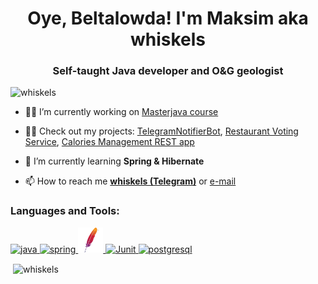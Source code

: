 <h1 align="center">Oye, Beltalowda! I'm Maksim aka whiskels</h1>
<h3 align="center">Self-taught Java developer and O&G geologist</h3>

<p align="left"> <img src="https://komarev.com/ghpvc/?username=whiskels" alt="whiskels" /> </p>

- 👨‍💻 I’m currently working on [Masterjava course](https://github.com/whiskels/masterjava)

- 🕵🏻 Check out my projects: [TelegramNotifierBot](https://github.com/whiskels/TelegramNotifierBot), [Restaurant Voting Service](https://github.com/whiskels/Restaurant-Voting-REST-API), [Calories Management REST app](https://github.com/whiskels/Calories-Management)

- 🌱 I’m currently learning **Spring & Hibernate**

- 📫 How to reach me **[whiskels (Telegram)](https://t.me/whiskels)** or [e-mail](mailto:kuzmingeo@gmail.com?subject=[GitHub])


<h3 align="left">Languages and Tools:</h3>
<p align="left"> <a href="https://www.java.com" target="_blank"> <img src="https://devicons.github.io/devicon/devicon.git/icons/java/java-original-wordmark.svg" alt="java" width="40" height="40"/> </a> 
<a href="https://spring.io/" target="_blank"> <img src="https://www.vectorlogo.zone/logos/springio/springio-icon.svg" alt="spring" width="40" height="40"/> </a> 
<a href="https://maven.apache.org/" target="_blank"> <img src="https://raw.githubusercontent.com/github/explore/80688e429a7d4ef2fca1e82350fe8e3517d3494d/topics/maven/maven.png" alt="Maven" width="40" height="40"/> </a> 
<a href="https://www.junit.org" target="_blank"> <img src="https://camo.githubusercontent.com/049cbfc3f4c820fe5aa0b376a703a975ab75181a/68747470733a2f2f6a756e69742e6f72672f6a756e6974352f6173736574732f696d672f6a756e6974352d6c6f676f2e706e67" alt="Junit" width="40" height="40"/> </a> 
<a href="https://www.postgresql.org" target="_blank"> <img src="https://devicons.github.io/devicon/devicon.git/icons/postgresql/postgresql-original-wordmark.svg" alt="postgresql" width="40" height="40"/> </a> 
</p>
<p>&nbsp;<img align="center" src="https://github-readme-stats.vercel.app/api?username=whiskels&show_icons=true" alt="whiskels" /></p>